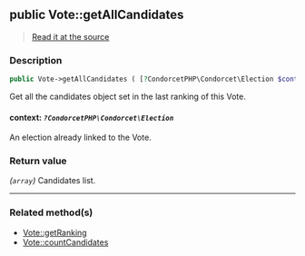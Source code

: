 ## public Vote::getAllCandidates

> [Read it at the source](https://github.com/julien-boudry/Condorcet/blob/master/src/Vote.php#L297)

### Description    

```php
public Vote->getAllCandidates ( [?CondorcetPHP\Condorcet\Election $context = null] ): array
```

Get all the candidates object set in the last ranking of this Vote.
    

#### **context:** *`?CondorcetPHP\Condorcet\Election`*   
An election already linked to the Vote.    


### Return value   

*(`array`)* Candidates list.


---------------------------------------

### Related method(s)      

* [Vote::getRanking](/Docs/ApiReferences/Vote%20Class/public%20Vote--getRanking.md)    
* [Vote::countCandidates](/Docs/ApiReferences/Vote%20Class/Vote--countCandidates.md)    
